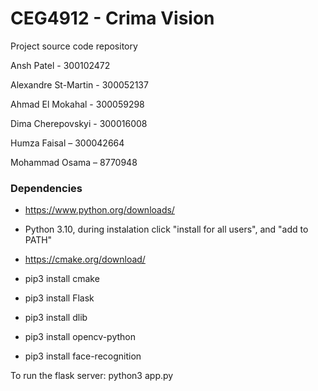 # CEG4912 - Crima Vision

Project source code repository

Ansh Patel - 300102472 

Alexandre St-Martin - 300052137 

Ahmad El Mokahal - 300059298 

Dima Cherepovskyi - 300016008 

Humza Faisal – 300042664 

Mohammad Osama – 8770948 

### Dependencies

* https://www.python.org/downloads/
* Python 3.10, during instalation click "install for all users", and "add to PATH"


* https://cmake.org/download/
* pip3 install cmake


* pip3 install Flask
* pip3 install dlib
* pip3 install opencv-python
* pip3 install face-recognition


To run the flask server: python3 app.py
